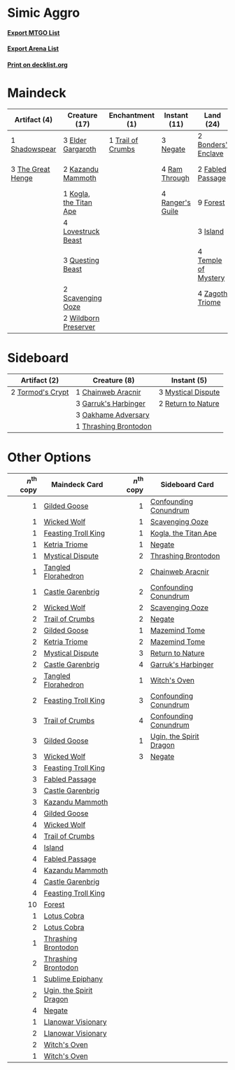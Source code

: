 # Simic Aggro

#### [Export MTGO List](../collection/Simic%20Aggro/Simic%20Aggro.txt)
#### [Export Arena List](../collection/Simic%20Aggro/Simic%20Aggro_arena.txt)
#### [Print on decklist.org](http://decklist.org/?deckmain=2%09Bonders'%20Enclave%0A3%09Elder%20Gargaroth%0A2%09Fabled%20Passage%0A9%09Forest%0A3%09Island%0A2%09Kazandu%20Mammoth%0A1%09Kogla,%20the%20Titan%20Ape%0A4%09Lovestruck%20Beast%0A3%09Negate%0A3%09Questing%20Beast%0A4%09Ram%20Through%0A4%09Ranger's%20Guile%0A2%09Scavenging%20Ooze%0A1%09Shadowspear%0A4%09Temple%20of%20Mystery%0A3%09The%20Great%20Henge%0A1%09Trail%20of%20Crumbs%0A1%09Ugin,%20the%20Spirit%20Dragon%0A2%09Vivien,%20Monsters'%20Advocate%0A2%09Wildborn%20Preserver%0A4%09Zagoth%20Triome&deckside=1%09Chainweb%20Aracnir%0A3%09Garruk's%20Harbinger%0A3%09Mystical%20Dispute%0A3%09Oakhame%20Adversary%0A2%09Return%20to%20Nature%0A1%09Thrashing%20Brontodon%0A2%09Tormod's%20Crypt)
# Maindeck

|                                        Artifact (4)                                        |                                          Creature (17)                                          |                                      Enchantment (1)                                       |                                       Instant (11)                                        |                                          Land (24)                                           |                                           Planeswalker (3)                                            |
|--------------------------------------------------------------------------------------------|-------------------------------------------------------------------------------------------------|--------------------------------------------------------------------------------------------|-------------------------------------------------------------------------------------------|----------------------------------------------------------------------------------------------|-------------------------------------------------------------------------------------------------------|
|1 [Shadowspear](http://gatherer.wizards.com/Pages/Card/Details.aspx?multiverseid=476487)    |3 [Elder Gargaroth](http://gatherer.wizards.com/Pages/Card/Details.aspx?multiverseid=485502)     |1 [Trail of Crumbs](http://gatherer.wizards.com/Pages/Card/Details.aspx?multiverseid=473141)|3 [Negate](http://gatherer.wizards.com/Pages/Card/Details.aspx?multiverseid=423707)        |2 [Bonders' Enclave](http://gatherer.wizards.com/Pages/Card/Details.aspx?multiverseid=479765) |1 [Ugin, the Spirit Dragon](http://gatherer.wizards.com/Pages/Card/Details.aspx?multiverseid=391948)   |
|3 [The Great Henge](http://gatherer.wizards.com/Pages/Card/Details.aspx?multiverseid=473123)|2 [Kazandu Mammoth](http://gatherer.wizards.com/Pages/Card/Details.aspx?multiverseid=491835)     |                                                                                            |4 [Ram Through](http://gatherer.wizards.com/Pages/Card/Details.aspx?multiverseid=479690)   |2 [Fabled Passage](http://gatherer.wizards.com/Pages/Card/Details.aspx?multiverseid=473206)   |2 [Vivien, Monsters' Advocate](http://gatherer.wizards.com/Pages/Card/Details.aspx?multiverseid=479695)|
|                                                                                            |1 [Kogla, the Titan Ape](http://gatherer.wizards.com/Pages/Card/Details.aspx?multiverseid=479682)|                                                                                            |4 [Ranger's Guile](http://gatherer.wizards.com/Pages/Card/Details.aspx?multiverseid=249973)|9 [Forest](http://gatherer.wizards.com/Pages/Card/Details.aspx?multiverseid=439860)           |                                                                                                       |
|                                                                                            |4 [Lovestruck Beast](http://gatherer.wizards.com/Pages/Card/Details.aspx?multiverseid=473127)    |                                                                                            |                                                                                           |3 [Island](http://gatherer.wizards.com/Pages/Card/Details.aspx?multiverseid=439857)           |                                                                                                       |
|                                                                                            |3 [Questing Beast](http://gatherer.wizards.com/Pages/Card/Details.aspx?multiverseid=473133)      |                                                                                            |                                                                                           |4 [Temple of Mystery](http://gatherer.wizards.com/Pages/Card/Details.aspx?multiverseid=373571)|                                                                                                       |
|                                                                                            |2 [Scavenging Ooze](http://gatherer.wizards.com/Pages/Card/Details.aspx?multiverseid=420783)     |                                                                                            |                                                                                           |4 [Zagoth Triome](http://gatherer.wizards.com/Pages/Card/Details.aspx?multiverseid=479779)    |                                                                                                       |
|                                                                                            |2 [Wildborn Preserver](http://gatherer.wizards.com/Pages/Card/Details.aspx?multiverseid=473144)  |                                                                                            |                                                                                           |                                                                                              |                                                                                                       |


# Sideboard

|                                       Artifact (2)                                        |                                          Creature (8)                                          |                                         Instant (5)                                         |
|-------------------------------------------------------------------------------------------|------------------------------------------------------------------------------------------------|---------------------------------------------------------------------------------------------|
|2 [Tormod's Crypt](http://gatherer.wizards.com/Pages/Card/Details.aspx?multiverseid=389723)|1 [Chainweb Aracnir](http://gatherer.wizards.com/Pages/Card/Details.aspx?multiverseid=476418)   |3 [Mystical Dispute](http://gatherer.wizards.com/Pages/Card/Details.aspx?multiverseid=473020)|
|                                                                                           |3 [Garruk's Harbinger](http://gatherer.wizards.com/Pages/Card/Details.aspx?multiverseid=485508) |2 [Return to Nature](http://gatherer.wizards.com/Pages/Card/Details.aspx?multiverseid=461102)|
|                                                                                           |3 [Oakhame Adversary](http://gatherer.wizards.com/Pages/Card/Details.aspx?multiverseid=473129)  |                                                                                             |
|                                                                                           |1 [Thrashing Brontodon](http://gatherer.wizards.com/Pages/Card/Details.aspx?multiverseid=456570)|                                                                                             |


# Other Options

|*n*<sup>th</sup> copy|                                          Maindeck Card                                           |*n*<sup>th</sup> copy|                                          Sideboard Card                                          |
|--------------------:|--------------------------------------------------------------------------------------------------|--------------------:|--------------------------------------------------------------------------------------------------|
|                    1|[Gilded Goose](http://gatherer.wizards.com/Pages/Card/Details.aspx?multiverseid=473122)           |                    1|[Confounding Conundrum](http://gatherer.wizards.com/Pages/Card/Details.aspx?multiverseid=495607)  |
|                    1|[Wicked Wolf](http://gatherer.wizards.com/Pages/Card/Details.aspx?multiverseid=473143)            |                    1|[Scavenging Ooze](http://gatherer.wizards.com/Pages/Card/Details.aspx?multiverseid=420783)        |
|                    1|[Feasting Troll King](http://gatherer.wizards.com/Pages/Card/Details.aspx?multiverseid=473114)    |                    1|[Kogla, the Titan Ape](http://gatherer.wizards.com/Pages/Card/Details.aspx?multiverseid=479682)   |
|                    1|[Ketria Triome](http://gatherer.wizards.com/Pages/Card/Details.aspx?multiverseid=479770)          |                    1|[Negate](http://gatherer.wizards.com/Pages/Card/Details.aspx?multiverseid=423707)                 |
|                    1|[Mystical Dispute](http://gatherer.wizards.com/Pages/Card/Details.aspx?multiverseid=473020)       |                    2|[Thrashing Brontodon](http://gatherer.wizards.com/Pages/Card/Details.aspx?multiverseid=456570)    |
|                    1|[Tangled Florahedron](http://gatherer.wizards.com/Pages/Card/Details.aspx?multiverseid=491859)    |                    2|[Chainweb Aracnir](http://gatherer.wizards.com/Pages/Card/Details.aspx?multiverseid=476418)       |
|                    1|[Castle Garenbrig](http://gatherer.wizards.com/Pages/Card/Details.aspx?multiverseid=473202)       |                    2|[Confounding Conundrum](http://gatherer.wizards.com/Pages/Card/Details.aspx?multiverseid=495607)  |
|                    2|[Wicked Wolf](http://gatherer.wizards.com/Pages/Card/Details.aspx?multiverseid=473143)            |                    2|[Scavenging Ooze](http://gatherer.wizards.com/Pages/Card/Details.aspx?multiverseid=420783)        |
|                    2|[Trail of Crumbs](http://gatherer.wizards.com/Pages/Card/Details.aspx?multiverseid=473141)        |                    2|[Negate](http://gatherer.wizards.com/Pages/Card/Details.aspx?multiverseid=423707)                 |
|                    2|[Gilded Goose](http://gatherer.wizards.com/Pages/Card/Details.aspx?multiverseid=473122)           |                    1|[Mazemind Tome](http://gatherer.wizards.com/Pages/Card/Details.aspx?multiverseid=485555)          |
|                    2|[Ketria Triome](http://gatherer.wizards.com/Pages/Card/Details.aspx?multiverseid=479770)          |                    2|[Mazemind Tome](http://gatherer.wizards.com/Pages/Card/Details.aspx?multiverseid=485555)          |
|                    2|[Mystical Dispute](http://gatherer.wizards.com/Pages/Card/Details.aspx?multiverseid=473020)       |                    3|[Return to Nature](http://gatherer.wizards.com/Pages/Card/Details.aspx?multiverseid=461102)       |
|                    2|[Castle Garenbrig](http://gatherer.wizards.com/Pages/Card/Details.aspx?multiverseid=473202)       |                    4|[Garruk's Harbinger](http://gatherer.wizards.com/Pages/Card/Details.aspx?multiverseid=485508)     |
|                    2|[Tangled Florahedron](http://gatherer.wizards.com/Pages/Card/Details.aspx?multiverseid=491859)    |                    1|[Witch's Oven](http://gatherer.wizards.com/Pages/Card/Details.aspx?multiverseid=473199)           |
|                    2|[Feasting Troll King](http://gatherer.wizards.com/Pages/Card/Details.aspx?multiverseid=473114)    |                    3|[Confounding Conundrum](http://gatherer.wizards.com/Pages/Card/Details.aspx?multiverseid=495607)  |
|                    3|[Trail of Crumbs](http://gatherer.wizards.com/Pages/Card/Details.aspx?multiverseid=473141)        |                    4|[Confounding Conundrum](http://gatherer.wizards.com/Pages/Card/Details.aspx?multiverseid=495607)  |
|                    3|[Gilded Goose](http://gatherer.wizards.com/Pages/Card/Details.aspx?multiverseid=473122)           |                    1|[Ugin, the Spirit Dragon](http://gatherer.wizards.com/Pages/Card/Details.aspx?multiverseid=391948)|
|                    3|[Wicked Wolf](http://gatherer.wizards.com/Pages/Card/Details.aspx?multiverseid=473143)            |                    3|[Negate](http://gatherer.wizards.com/Pages/Card/Details.aspx?multiverseid=423707)                 |
|                    3|[Feasting Troll King](http://gatherer.wizards.com/Pages/Card/Details.aspx?multiverseid=473114)    |                     |                                                                                                  |
|                    3|[Fabled Passage](http://gatherer.wizards.com/Pages/Card/Details.aspx?multiverseid=473206)         |                     |                                                                                                  |
|                    3|[Castle Garenbrig](http://gatherer.wizards.com/Pages/Card/Details.aspx?multiverseid=473202)       |                     |                                                                                                  |
|                    3|[Kazandu Mammoth](http://gatherer.wizards.com/Pages/Card/Details.aspx?multiverseid=491835)        |                     |                                                                                                  |
|                    4|[Gilded Goose](http://gatherer.wizards.com/Pages/Card/Details.aspx?multiverseid=473122)           |                     |                                                                                                  |
|                    4|[Wicked Wolf](http://gatherer.wizards.com/Pages/Card/Details.aspx?multiverseid=473143)            |                     |                                                                                                  |
|                    4|[Trail of Crumbs](http://gatherer.wizards.com/Pages/Card/Details.aspx?multiverseid=473141)        |                     |                                                                                                  |
|                    4|[Island](http://gatherer.wizards.com/Pages/Card/Details.aspx?multiverseid=439857)                 |                     |                                                                                                  |
|                    4|[Fabled Passage](http://gatherer.wizards.com/Pages/Card/Details.aspx?multiverseid=473206)         |                     |                                                                                                  |
|                    4|[Kazandu Mammoth](http://gatherer.wizards.com/Pages/Card/Details.aspx?multiverseid=491835)        |                     |                                                                                                  |
|                    4|[Castle Garenbrig](http://gatherer.wizards.com/Pages/Card/Details.aspx?multiverseid=473202)       |                     |                                                                                                  |
|                    4|[Feasting Troll King](http://gatherer.wizards.com/Pages/Card/Details.aspx?multiverseid=473114)    |                     |                                                                                                  |
|                   10|[Forest](http://gatherer.wizards.com/Pages/Card/Details.aspx?multiverseid=439860)                 |                     |                                                                                                  |
|                    1|[Lotus Cobra](http://gatherer.wizards.com/Pages/Card/Details.aspx?multiverseid=438740)            |                     |                                                                                                  |
|                    2|[Lotus Cobra](http://gatherer.wizards.com/Pages/Card/Details.aspx?multiverseid=438740)            |                     |                                                                                                  |
|                    1|[Thrashing Brontodon](http://gatherer.wizards.com/Pages/Card/Details.aspx?multiverseid=456570)    |                     |                                                                                                  |
|                    2|[Thrashing Brontodon](http://gatherer.wizards.com/Pages/Card/Details.aspx?multiverseid=456570)    |                     |                                                                                                  |
|                    1|[Sublime Epiphany](http://gatherer.wizards.com/Pages/Card/Details.aspx?multiverseid=488254)       |                     |                                                                                                  |
|                    2|[Ugin, the Spirit Dragon](http://gatherer.wizards.com/Pages/Card/Details.aspx?multiverseid=391948)|                     |                                                                                                  |
|                    4|[Negate](http://gatherer.wizards.com/Pages/Card/Details.aspx?multiverseid=423707)                 |                     |                                                                                                  |
|                    1|[Llanowar Visionary](http://gatherer.wizards.com/Pages/Card/Details.aspx?multiverseid=485516)     |                     |                                                                                                  |
|                    2|[Llanowar Visionary](http://gatherer.wizards.com/Pages/Card/Details.aspx?multiverseid=485516)     |                     |                                                                                                  |
|                    2|[Witch's Oven](http://gatherer.wizards.com/Pages/Card/Details.aspx?multiverseid=473199)           |                     |                                                                                                  |
|                    1|[Witch's Oven](http://gatherer.wizards.com/Pages/Card/Details.aspx?multiverseid=473199)           |                     |                                                                                                  |

